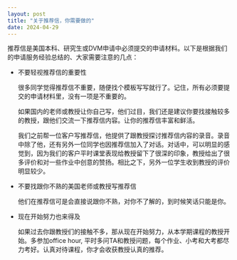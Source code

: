 ```yaml
---
layout: post
title: "关于推荐信，你需要做的"
date: 2024-04-29
---
```




推荐信是美国本科、研究生或DVM申请中必须提交的申请材料。以下是根据我们的申请服务经验总结的、大家需要注意的几点：

+ 不要轻视推荐信的重要性

  很多同学觉得推荐信不重要，随便找个模板写写就行了。记住，所有必须要提交的申请材料里，没有一项是不重要的。

  如果国内的老师或教授让你自己写，他们过目，我们还是建议你要找接触较多的教授，跟他们交流一下推荐信内容。让你的推荐信丰富和鲜活。

  我们之前帮一位客户写推荐信，他提供了跟教授探讨推荐信内容的录音。录音中除了他，还有另外一位同学也因推荐信加入了对话。对话中，可以明显的感觉到，因为我们的客户平时课堂表现给教授留下了很深的印象，教授给出了很多评价和对一些作业中创意的赞扬。相比之下，另外一位学生收到教授的评价明显较少。

+ 不要找跟你不熟的美国老师或教授写推荐信

  他们在推荐信可是会直接说跟你不熟，对你不了解的，到时候笑话只能是你。

+ 现在开始努力也来得及

    如果过去你跟教授们的接触不多，那从现在开始努力，从本学期课程的教授开始。多参加office hour, 平时多问TA和教授问题，每个作业、小考和大考都尽力考好。认真对待课程，你才会收获教授认真的推荐。


